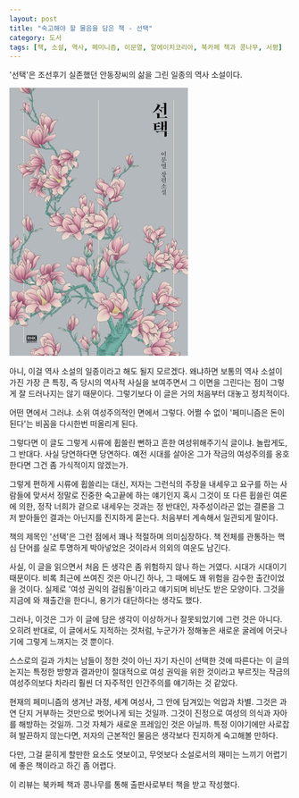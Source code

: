 ```yaml
---
layout: post
title: "숙고해야 할 물음을 담은 책 - 선택"
category: 도서
tags: [책, 소설, 역사, 페미니즘, 이문열, 알에이치코리아, 북카페 책과 콩나무, 서평]
---
```


'선택'은
조선후기 실존했던 안동장씨의 삶을 그린 일종의 역사 소설이다.

![표지](/images/book/choice-book-h480.jpg)

아니, 이걸 역사 소설의 일종이라고 해도 될지 모르겠다.
왜냐하면 보통의 역사 소설이 가진 가장 큰 특징,
즉 당시의 역사적 사실을 보여주면서 그 이면을 그린다는 점이 그렇게 잘 드러나지는 않기 때문이다.
그렇기보다 이 글은 거의 처음부터 대놓고 정치적이다.

어떤 면에서 그러냐.
소위 여성주의적인 면에서 그렇다.
어쩔 수 없이 '페미니즘은 돈이 된다'는 비꼼을 다시한번 떠올리게 된다.

그렇다면 이 글도 그렇게 시류에 휩쓸린 뻔하고 흔한 여성위해주기식 글이냐.
놀랍게도, 그 반대다.
사실 당연하다면 당연하다.
예전 시대를 살아온 그가 작금의 여성주의를 옹호한다면 그건 좀 가식적이지 않겠는가.

그렇게 편하게 시류에 휩쓸리는 대신,
저자는 그런식의 주장을 내세우고 요구를 하는 사람들에 맞서서
정말로 진중한 숙고끝에 하는 얘기인지
혹시 그것이 또 다른 휩쓸린 여론에 의한,
정작 너희가 겉으로 내세우는 것과는 정 반대인,
자주성이라곤 없는 결론을 그저 받아들인 결과는 아닌지를 진지하게 묻는다.
처음부터 계속해서 일관되게 말이다.

책의 제목인 '선택'은 그런 점에서 꽤나 적절하며 의미심장하다.
책 전체를 관통하는 핵심 단어를 실로 투명하게 박아넣었은 것이라서 의외의 여운도 남긴다.

사실, 이 글을 읽으면서 처음 든 생각은 좀 위험하지 않나 하는 거였다.
시대가 시대이기 때문이다.
비록 최근에 쓰여진 것은 아니긴 하나, 그 때에도 꽤 위험을 감수한 출간이었을 것이다.
실제로 '여성 권익의 걸림돌'이라고 얘기되며 비난도 받은 모양이다.
그것을 지금에 와 재출간을 한다니, 용기가 대단하다는 생각도 했다.

그러나, 이것은 그가 이 글에 담은 생각이 이상하거나 잘못되었기에 그런 것은 아니다.
오히려 반대로, 이 글에서도 지적하는 것처럼, 누군가가 정해놓은 새로운 굴레에 어긋나기에 그렇게 느껴지는 것 뿐이다.

스스로의 길과 가치는 남들이 정한 것이 아닌 자기 자신이 선택한 것에 따른다는 이 글의 논지는
특정한 방향과 결과만이 절대적으로 여성 권익을 위한 것이라고 부르짓는 작금의 여성주의보다
차라리 훨씬 더 자주적인 인간주의를 얘기하는 것 같았다.

현재의 페미니즘의 생겨난 과정, 세계 여성사, 그 안에 담겨있는 억압과 차별.
그것은 과연 단지 거부하는 것만으로 벗어나게 되는 것일까.
그것이 진정으로 여성의 의식과 자아를 해방하는 것일까.
그것 자체가 새로운 프레임인 것은 아닐까.
특정 이야기에만 사로잡혀 발끈하지 않는다면,
저자의 근본적인 물음은 생각보다 진지하게 숙고해볼 만하다.

다만, 그걸 묻히게 할만한 요소도 엿보이고,
무엇보다 소설로서의 재미는 느끼기 어렵기에 좋은 책이라고 하긴 좀 어렵다.



<div class="im im-info">
이 리뷰는 북카페 책과 콩나무를 통해 출판사로부터 책을 받고 작성했다.
</div>
